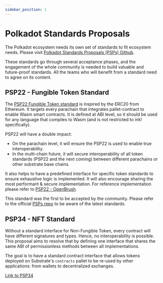 ```yaml
---
sidebar_position: 1
---
```


# Polkadot Standards Proposals

The Polkadot ecosystem needs its own set of standards to fit ecosystem needs. Please visit [Polkadot Standards Proposals (PSPs) Github][PSPs].

These standards go through several acceptance phases, and the engagement of the whole community is needed to build valuable and future-proof standards. All the teams who will benefit from a standard need to agree on its content.

## PSP22 - Fungible Token Standard

The [PSP22 Fungible Token standard][PSP22] is inspired by the ERC20 from Ethereum. It targets every parachain that integrates pallet-contract to enable Wasm smart contracts. It is defined at ABI level, so it should be used for any language that compiles to Wasm (and is not restricted to ink! specifically).

PSP22 will have a double impact:

- On the parachain level, it will ensure the PSP22 is used to enable true interoperability.
- In the multi-chain future, it will secure interoperability of all token standards (PSP22 and the next coming) between different parachains or other substrate base chains.

It also helps to have a predefined interface for specific token standards to ensure exhaustive logic is implemented. It will also encourage sharing the most performant & secure implementation. For reference implementation please refer to [PSP22 - OpenBrush](https://github.com/Supercolony-net/openbrush-contracts/blob/main/contracts/src/traits/psp22/psp22.rs).

This standard was the first to be accepted by the community. Please refer to the official [PSPs repo][PSPs] to be aware of the latest standards.

## PSP34 - NFT Standard

Without a standard interface for Non-Fungible Token, every contract will have different signatures and types. Hence, no interoperability is possible. This proposal aims to resolve that by defining one interface that shares the same ABI of permissionless methods between all implementations.

The goal is to have a standard contract interface that allows tokens deployed on Substrate's `contracts` pallet to be re-used by other applications: from wallets to decentralized exchanges.

[Link to PSP34](https://github.com/w3f/PSPs/blob/master/PSPs/psp-34.md)

[PSPs]: https://github.com/w3f/PSPs
[PSP22]: https://github.com/w3f/PSPs/blob/master/PSPs/psp-22.md
